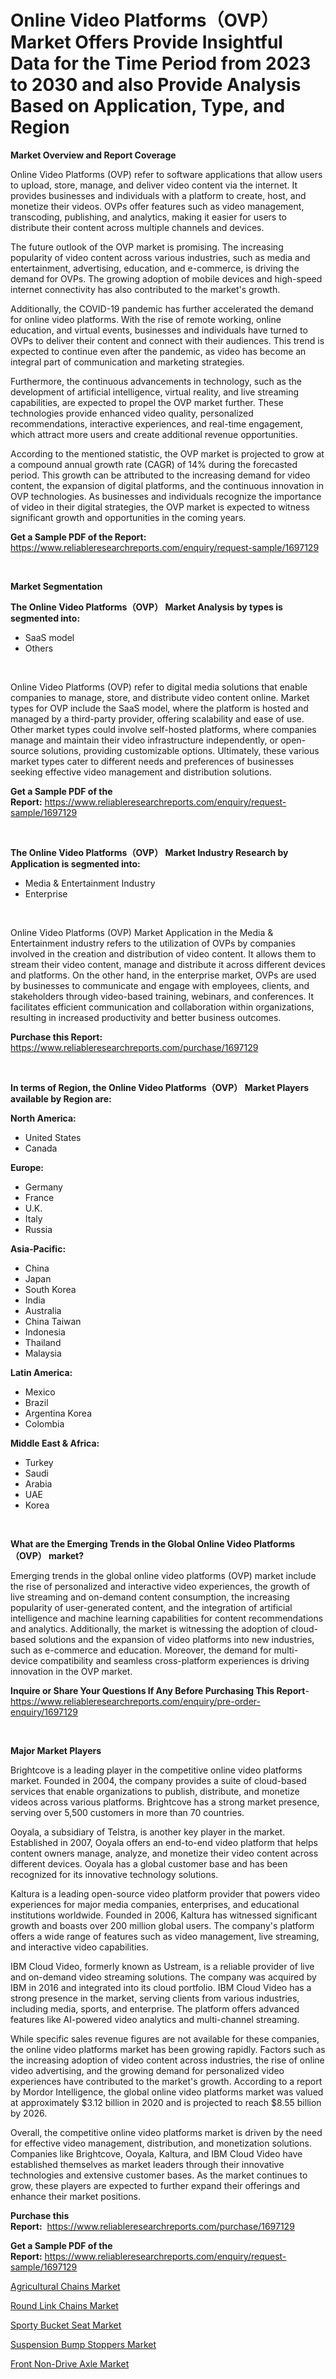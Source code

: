 <p><h1>Online Video Platforms（OVP） Market Offers Provide Insightful Data for the Time Period from 2023 to 2030 and also Provide Analysis Based on Application, Type, and Region</h1></p><p><strong>Market Overview and Report Coverage</strong></p>
<p><p>Online Video Platforms (OVP) refer to software applications that allow users to upload, store, manage, and deliver video content via the internet. It provides businesses and individuals with a platform to create, host, and monetize their videos. OVPs offer features such as video management, transcoding, publishing, and analytics, making it easier for users to distribute their content across multiple channels and devices.</p><p>The future outlook of the OVP market is promising. The increasing popularity of video content across various industries, such as media and entertainment, advertising, education, and e-commerce, is driving the demand for OVPs. The growing adoption of mobile devices and high-speed internet connectivity has also contributed to the market's growth.</p><p>Additionally, the COVID-19 pandemic has further accelerated the demand for online video platforms. With the rise of remote working, online education, and virtual events, businesses and individuals have turned to OVPs to deliver their content and connect with their audiences. This trend is expected to continue even after the pandemic, as video has become an integral part of communication and marketing strategies.</p><p>Furthermore, the continuous advancements in technology, such as the development of artificial intelligence, virtual reality, and live streaming capabilities, are expected to propel the OVP market further. These technologies provide enhanced video quality, personalized recommendations, interactive experiences, and real-time engagement, which attract more users and create additional revenue opportunities.</p><p>According to the mentioned statistic, the OVP market is projected to grow at a compound annual growth rate (CAGR) of 14% during the forecasted period. This growth can be attributed to the increasing demand for video content, the expansion of digital platforms, and the continuous innovation in OVP technologies. As businesses and individuals recognize the importance of video in their digital strategies, the OVP market is expected to witness significant growth and opportunities in the coming years.</p></p>
<p><strong>Get a Sample PDF of the Report:</strong> <a href="https://www.reliableresearchreports.com/enquiry/request-sample/1697129">https://www.reliableresearchreports.com/enquiry/request-sample/1697129</a></p>
<p>&nbsp;</p>
<p><strong>Market Segmentation</strong></p>
<p><strong>The Online Video Platforms（OVP） Market Analysis by types is segmented into:</strong></p>
<p><ul><li>SaaS model</li><li>Others</li></ul></p>
<p>&nbsp;</p>
<p><p>Online Video Platforms (OVP) refer to digital media solutions that enable companies to manage, store, and distribute video content online. Market types for OVP include the SaaS model, where the platform is hosted and managed by a third-party provider, offering scalability and ease of use. Other market types could involve self-hosted platforms, where companies manage and maintain their video infrastructure independently, or open-source solutions, providing customizable options. Ultimately, these various market types cater to different needs and preferences of businesses seeking effective video management and distribution solutions.</p></p>
<p><strong>Get a Sample PDF of the Report:</strong>&nbsp;<a href="https://www.reliableresearchreports.com/enquiry/request-sample/1697129">https://www.reliableresearchreports.com/enquiry/request-sample/1697129</a></p>
<p>&nbsp;</p>
<p><strong>The Online Video Platforms（OVP） Market Industry Research by Application is segmented into:</strong></p>
<p><ul><li>Media & Entertainment Industry</li><li>Enterprise</li></ul></p>
<p>&nbsp;</p>
<p><p>Online Video Platforms (OVP) Market Application in the Media & Entertainment industry refers to the utilization of OVPs by companies involved in the creation and distribution of video content. It allows them to stream their video content, manage and distribute it across different devices and platforms. On the other hand, in the enterprise market, OVPs are used by businesses to communicate and engage with employees, clients, and stakeholders through video-based training, webinars, and conferences. It facilitates efficient communication and collaboration within organizations, resulting in increased productivity and better business outcomes.</p></p>
<p><strong>Purchase this Report:</strong>&nbsp; <a href="https://www.reliableresearchreports.com/purchase/1697129">https://www.reliableresearchreports.com/purchase/1697129</a></p>
<p>&nbsp;</p>
<p><strong>In terms of Region, the Online Video Platforms（OVP） Market Players available by Region are:</strong></p>
<p>
    <p> <strong> North America: </strong>
        <ul>
            <li>United States</li>
            <li>Canada</li>
        </ul>
        </p> 
    <p> <strong> Europe: </strong>
        <ul>
            <li>Germany</li>
            <li>France</li>
            <li>U.K.</li>
            <li>Italy</li>
            <li>Russia</li>
        </ul>
        </p> 
    <p> <strong> Asia-Pacific: </strong>
        <ul>
            <li>China</li>
            <li>Japan</li>
            <li>South Korea</li>
            <li>India</li>
            <li>Australia</li>
            <li>China Taiwan</li>
            <li>Indonesia</li>
            <li>Thailand</li>
            <li>Malaysia</li>
        </ul>
        </p> 
    <p> <strong> Latin America: </strong>
        <ul>
            <li>Mexico</li>
            <li>Brazil</li>
            <li>Argentina Korea</li>
            <li>Colombia</li>
        </ul>
        </p> 
    <p> <strong> Middle East & Africa: </strong>
        <ul>
            <li>Turkey</li>
            <li>Saudi</li>
            <li>Arabia</li>
            <li>UAE</li>
            <li>Korea</li>
        </ul>
    </p>
    </p>
<p>&nbsp;</p>
<p><strong>What are the Emerging Trends in the Global Online Video Platforms（OVP） market?</strong></p>
<p><p>Emerging trends in the global online video platforms (OVP) market include the rise of personalized and interactive video experiences, the growth of live streaming and on-demand content consumption, the increasing popularity of user-generated content, and the integration of artificial intelligence and machine learning capabilities for content recommendations and analytics. Additionally, the market is witnessing the adoption of cloud-based solutions and the expansion of video platforms into new industries, such as e-commerce and education. Moreover, the demand for multi-device compatibility and seamless cross-platform experiences is driving innovation in the OVP market.</p></p>
<p><strong>Inquire or Share Your Questions If Any Before Purchasing This Report</strong>- <a href="https://www.reliableresearchreports.com/enquiry/pre-order-enquiry/1697129">https://www.reliableresearchreports.com/enquiry/pre-order-enquiry/1697129</a></p>
<p>&nbsp;</p>
<p><strong>Major Market Players</strong></p>
<p><p>Brightcove is a leading player in the competitive online video platforms market. Founded in 2004, the company provides a suite of cloud-based services that enable organizations to publish, distribute, and monetize videos across various platforms. Brightcove has a strong market presence, serving over 5,500 customers in more than 70 countries.</p><p>Ooyala, a subsidiary of Telstra, is another key player in the market. Established in 2007, Ooyala offers an end-to-end video platform that helps content owners manage, analyze, and monetize their video content across different devices. Ooyala has a global customer base and has been recognized for its innovative technology solutions.</p><p>Kaltura is a leading open-source video platform provider that powers video experiences for major media companies, enterprises, and educational institutions worldwide. Founded in 2006, Kaltura has witnessed significant growth and boasts over 200 million global users. The company's platform offers a wide range of features such as video management, live streaming, and interactive video capabilities.</p><p>IBM Cloud Video, formerly known as Ustream, is a reliable provider of live and on-demand video streaming solutions. The company was acquired by IBM in 2016 and integrated into its cloud portfolio. IBM Cloud Video has a strong presence in the market, serving clients from various industries, including media, sports, and enterprise. The platform offers advanced features like AI-powered video analytics and multi-channel streaming.</p><p>While specific sales revenue figures are not available for these companies, the online video platforms market has been growing rapidly. Factors such as the increasing adoption of video content across industries, the rise of online video advertising, and the growing demand for personalized video experiences have contributed to the market's growth. According to a report by Mordor Intelligence, the global online video platforms market was valued at approximately $3.12 billion in 2020 and is projected to reach $8.55 billion by 2026.</p><p>Overall, the competitive online video platforms market is driven by the need for effective video management, distribution, and monetization solutions. Companies like Brightcove, Ooyala, Kaltura, and IBM Cloud Video have established themselves as market leaders through their innovative technologies and extensive customer bases. As the market continues to grow, these players are expected to further expand their offerings and enhance their market positions.</p></p>
<p><strong>Purchase this Report:</strong>&nbsp;&nbsp;<a href="https://www.reliableresearchreports.com/purchase/1697129">https://www.reliableresearchreports.com/purchase/1697129</a></p>
<p></p>
<p><strong>Get a Sample PDF of the Report:</strong>&nbsp;<a href="https://www.reliableresearchreports.com/enquiry/request-sample/1697129">https://www.reliableresearchreports.com/enquiry/request-sample/1697129</a></p>
<p><p><a href="https://medium.com/@dowodis7877/agricultural-chains-market-the-key-to-successful-business-strategy-forecast-till-2030-0655f89b7b00">Agricultural Chains Market</a></p><p><a href="https://medium.com/@helalkhan4512/round-link-chains-market-exploring-market-share-market-trends-and-future-growth-465233c1b840">Round Link Chains Market</a></p><p><a href="https://www.linkedin.com/pulse/sporty-bucket-seat-market-research-report-unlocks-analysis-mebfe/">Sporty Bucket Seat Market</a></p><p><a href="https://github.com/GroverBarry/Market-Research-Report-List-2/blob/main/suspension-bump-stoppers-market.md">Suspension Bump Stoppers Market</a></p><p><a href="https://www.linkedin.com/pulse/front-non-drive-axle-market-size-share-global-analysis-in9ue/">Front Non-Drive Axle Market</a></p></p>